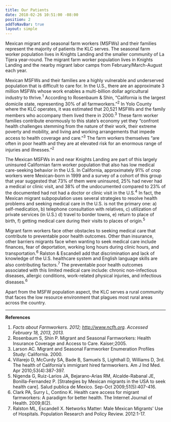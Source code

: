 ```yaml
---
title: Our Patients
date: 2018-02-26 10:51:00 -08:00
position: 2
addToNavBar: true
layout: simple
---
```


Mexican migrant and seasonal farm workers (MSFWs) and their families represent the majority of patients the KLC serves. The seasonal farm worker population lives in Knights Landing and the smaller community of La Tijera year-round. The migrant farm worker population lives in Knights Landing and the nearby migrant labor camps from February/March-August each year. 

Mexican MSFWs and their families are a highly vulnerable and underserved population that is difficult to care for. In the U.S., there are an approximate 3 million MSFWs whose work enables a multi-billion dollar agricultural industry to thrive.<sup>1</sup> According to Rosenbaum & Shin, “California is the largest domicile state, representing 30% of all farmworkers.”<sup>2</sup> In Yolo County where the KLC operates, it was estimated that 20,521 MSFWs and the family members who accompany them lived there in 2000.<sup>3</sup> These farm worker families contribute enormously to this state’s economy yet they “confront health challenges stemming from the nature of their work, their extreme poverty and mobility, and living and working arrangements that impede access to health coverage and care.”<sup>3</sup> The farm workers themselves “are often in poor health and they are at elevated risk for an enormous range of injuries and illnesses.”<sup>2</sup> 

The Mexican MSFWs in and near Knights Landing are part of this largely uninsured Californian farm worker population that also has low medical care-seeking behavior in the U.S. In California, approximately 91% of crop workers were Mexican-born in 1999 and a survey of a cohort of this group that year suggested that 73% of them were uninsured, 25% had never had a medical or clinic visit, and 38% of the undocumented compared to 23% of the documented had not had a doctor or clinic visit in the U.S.<sup>4</sup> In fact, the Mexican migrant subpopulation uses several strategies to resolve health problems and seeking medical care in the U.S. is not the primary one: a) self-medication, b) telephone consultation with relatives, c) utilization of private services (in U.S.) d) travel to border towns, e) return to place of birth, f) getting medical care during their visits to places of origin.<sup>5</sup> 

Migrant farm workers face other obstacles to seeking medical care that contribute to preventable poor health outcomes. Other than insurance, other barriers migrants face when wanting to seek medical care include finances, fear of deportation, working long hours during clinic hours, and transportation.<sup>6</sup> Ralston & Escandell add that discrimination and lack of knowledge of the U.S. healthcare system and English language skills are also contributing factors.<sup>7</sup> The preventable poor health outcomes associated with this limited medical care include: chronic non-infectious diseases, allergic conditions, work-related physical injuries, and infectious diseases.<sup>6</sup> 

Apart from the MSFW population aspect, the KLC serves a rural community that faces the low resource environment that plagues most rural areas across the country.

<hr />

**References**
1. <cite>Facts about Farmworkers. 2012; http://www.ncfh.org. Accessed February 18, 2013, 2013.</cite>
2. Rosenbaum S, Shin P. Migrant and Seasonal Farmworkers: Health Insurance Coverage and Access to Care. Kaiser;2005.
3. Larson AC. Migrant and Seasonal Farmworker Enumeration Profiles Study: California. 2000.
4. Villarejo D, McCurdy SA, Bade B, Samuels S, Lighthall D, Williams D, 3rd. The health of California's immigrant hired farmworkers. Am J Ind Med. Apr 2010;53(4):387-397.
5. Nigenda G, Ruiz-Larios JA, Bejarano-Arias RM, Alcalde-Rabanal JE, Bonilla-Fernandez P. [Strategies by Mexican migrants in the USA to seek health care]. Salud publica de Mexico. Sep-Oct 2009;51(5):407-416.
6. Clark PA, Surry L, Contino K. Health care access for migrant farmworkers: A paradigm for better health. The Internet Journal of Health. 2009;8(2).
7. Ralston ML, Escandell X. Networks Matter: Male Mexican Migrants’ Use of Hospitals. Population Research and Policy Review. 2012:1-17.
